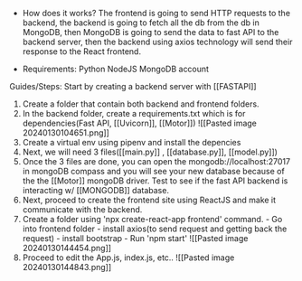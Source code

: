 
- How does it works?
The frontend is going to send HTTP requests to the backend, the backend is going to fetch all the db from the db in MongoDB, then MongoDB is going to send the data to fast API to the backend server, then the backend using axios technology will send their response to the React frontend.

- Requirements:
Python
NodeJS
MongoDB account

Guides/Steps:
Start by creating a backend server with [[FASTAPI]]
1. Create a folder that contain both backend and frontend folders.
2. In the backend folder, create a requirements.txt which is for dependencies(Fast API, [[Uvicorn]], [[Motor]])
![[Pasted image 20240130104651.png]]
3. Create a virtual env using pipenv and install the depencies
4.  Next, we will need 3 files([[main.py]] , [[database.py]], [[model.py]])
5. Once the 3 files are done, you can open the mongodb://localhost:27017 in mongoDB compass and you will see your new database because of the the [[Motor]] mongoDB driver. Test to see if the fast API backend is interacting w/ [[MONGODB]] database.
6. Next, proceed to create the frontend site using ReactJS and make it communicate with the backend.
7. Create a folder using 'npx create-react-app frontend' command.
		- Go into frontend folder
		- install axios(to send request and getting back the request)
		- install bootstrap
		- Run 'npm start'
		![[Pasted image 20240130144454.png]]
8. Proceed to edit the App.js, index.js, etc..
![[Pasted image 20240130144843.png]]
